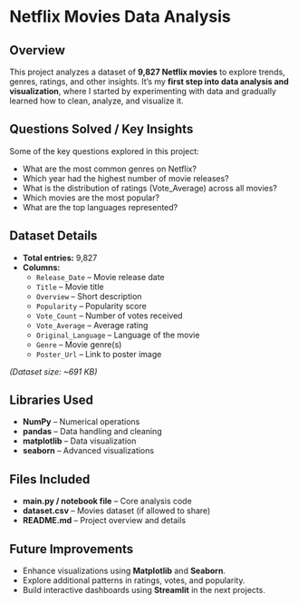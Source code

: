 # Netflix Movies Data Analysis  

## Overview  
This project analyzes a dataset of **9,827 Netflix movies** to explore trends, genres, ratings, and other insights. It’s my **first step into data analysis and visualization**, where I started by experimenting with data and gradually learned how to clean, analyze, and visualize it.  

## Questions Solved / Key Insights  
Some of the key questions explored in this project:  
- What are the most common genres on Netflix?  
- Which year had the highest number of movie releases?  
- What is the distribution of ratings (Vote_Average) across all movies?  
- Which movies are the most popular?  
- What are the top languages represented?  

## Dataset Details  
- **Total entries:** 9,827  
- **Columns:**  
  - `Release_Date` – Movie release date  
  - `Title` – Movie title  
  - `Overview` – Short description  
  - `Popularity` – Popularity score  
  - `Vote_Count` – Number of votes received  
  - `Vote_Average` – Average rating  
  - `Original_Language` – Language of the movie  
  - `Genre` – Movie genre(s)  
  - `Poster_Url` – Link to poster image  

*(Dataset size: ~691 KB)*  

## Libraries Used  
- **NumPy** – Numerical operations  
- **pandas** – Data handling and cleaning  
- **matplotlib** – Data visualization  
- **seaborn** – Advanced visualizations  

## Files Included  
- **main.py / notebook file** – Core analysis code  
- **dataset.csv** – Movies dataset (if allowed to share)  
- **README.md** – Project overview and details  

## Future Improvements  
- Enhance visualizations using **Matplotlib** and **Seaborn**.  
- Explore additional patterns in ratings, votes, and popularity.  
- Build interactive dashboards using **Streamlit** in the next projects.









